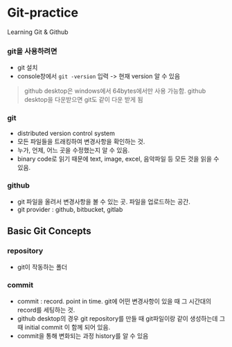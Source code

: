 # Git-practice
 Learning Git & Github


### git을 사용하려면
* git 설치
* console창에서 ```git -version``` 입력 -> 현재 version 알 수 있음
> github desktop은 windows에서 64bytes에서만 사용 가능함. github desktop을 다운받으면 git도 같이 다운 받게 됨

### git
* distributed version control system
* 모든 파일들을 트래킹하여 변경사항을 확인하는 것. 
* 누가, 언제, 어느 곳을 수정했는지 알 수 있음. 
* binary code로 읽기 때문에 text, image, excel, 음악파일 등 모든 것을 읽을 수 있음.

### github
* git 파일을 올려서 변경사항을 볼 수 있는 곳. 파일을 업로드하는 공간.
* git provider : github, bitbucket, gitlab 

## Basic Git Concepts
### repository
*  git이 작동하는 폴더

### commit
* commit : record. point in time. git에 어떤 변경사항이 있을 때 그 시간대의 record를 세팅하는 것.
* github desktop의 경우 git repository를 만들 때 git파일이랑 같이 생성하는데 그 때 initial commit 이 함께 되어 있음. 
* commit을 통해 변화되는 과정 history를 알 수 있음
